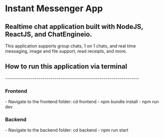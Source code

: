 # Instant Messenger App

<h2>Realtime chat application built with NodeJS, ReactJS, and ChatEngineio. </h2>
<h4?> This application supports group chats, 1 on 1 chats, and real time messaging, image and file support, read receipts, and more.</h4>

<h2>How to run this application via terminal </h2>
--------------------------------------------------------------------
<h3>Frontend</h3>
 - Navigate to the frontend folder: cd frontend
 - npm bundle install
 - npm run dev

<h3>Backend</h3>
- Navigate to the backend folder: cd backend
- npm run start